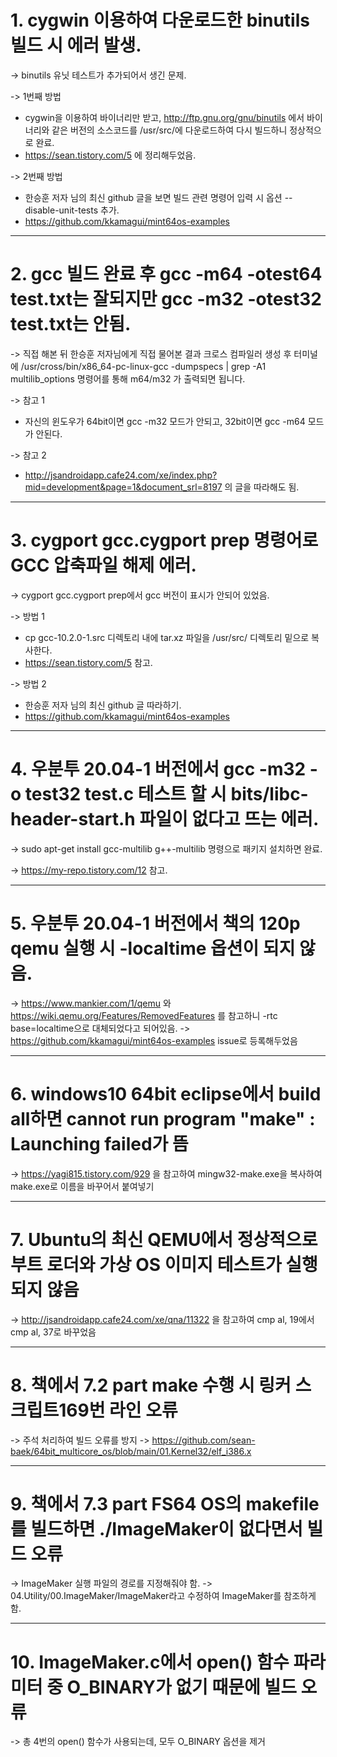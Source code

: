 # 1. cygwin 이용하여 다운로드한 binutils 빌드 시 에러 발생.

-> binutils 유닛 테스트가 추가되어서 생긴 문제.

-> 1번째 방법
- cygwin을 이용하여 바이너리만 받고, http://ftp.gnu.org/gnu/binutils 에서 바이너리와 같은 버전의 소스코드를 /usr/src/에 다운로드하여 다시 빌드하니 정상적으로 완료.
- https://sean.tistory.com/5 에 정리해두었음.

-> 2번째 방법
- 한승훈 저자 님의 최신 github 글을 보면 빌드 관련 명령어 입력 시 옵션 --disable-unit-tests  추가.
- https://github.com/kkamagui/mint64os-examples

---

# 2. gcc 빌드 완료 후 gcc -m64 -otest64 test.txt는 잘되지만 gcc -m32 -otest32 test.txt는 안됨.

-> 직접 해본 뒤 한승훈 저자님에게 직접 물어본 결과 크로스 컴파일러 생성 후 터미널에 /usr/cross/bin/x86_64-pc-linux-gcc -dumpspecs | grep -A1 multilib_options 명령어를 통해 m64/m32 가 출력되면 됩니다.

-> 참고 1
- 자신의 윈도우가 64bit이면 gcc -m32 모드가 안되고, 32bit이면 gcc -m64 모드가 안된다.

-> 참고 2
- http://jsandroidapp.cafe24.com/xe/index.php?mid=development&page=1&document_srl=8197 의 글을 따라해도 됨.

---

# 3. cygport gcc.cygport prep 명령어로 GCC 압축파일 해제 에러.

-> cygport gcc.cygport prep에서 gcc 버전이 표시가 안되어 있었음.

-> 방법 1
- cp gcc-10.2.0-1.src 디렉토리 내에 tar.xz 파일을 /usr/src/ 디렉토리 밑으로 복사한다.
- https://sean.tistory.com/5 참고.

-> 방법 2
- 한승훈 저자 님의 최신 github 글 따라하기.
- https://github.com/kkamagui/mint64os-examples

---

# 4. 우분투 20.04-1 버전에서 gcc -m32 -o test32 test.c 테스트 할 시 bits/libc-header-start.h 파일이 없다고 뜨는 에러.

-> sudo apt-get install gcc-multilib g++-multilib 명령으로 패키지 설치하면 완료.

-> https://my-repo.tistory.com/12 참고.

---

# 5. 우분투 20.04-1 버전에서 책의 120p qemu 실행 시 -localtime 옵션이 되지 않음.
-> https://www.mankier.com/1/qemu 와 https://wiki.qemu.org/Features/RemovedFeatures 를 참고하니 -rtc base=localtime으로 대체되었다고 되어있음.
-> https://github.com/kkamagui/mint64os-examples issue로 등록해두었음

---

# 6. windows10 64bit eclipse에서 build all하면 cannot run program "make" : Launching failed가 뜸
-> https://yagi815.tistory.com/929 을 참고하여 mingw32-make.exe을 복사하여 make.exe로 이름을 바꾸어서 붙여넣기

---

# 7. Ubuntu의 최신 QEMU에서 정상적으로 부트 로더와 가상 OS 이미지 테스트가 실행되지 않음
-> http://jsandroidapp.cafe24.com/xe/qna/11322 을 참고하여 cmp al, 19에서 cmp al, 37로 바꾸었음

---

# 8. 책에서 7.2 part make 수행 시 링커 스크립트169번 라인 오류
-> 주석 처리하여 빌드 오류를 방지 
-> https://github.com/sean-baek/64bit_multicore_os/blob/main/01.Kernel32/elf_i386.x

---

# 9. 책에서 7.3 part FS64 OS의 makefile를 빌드하면 ./ImageMaker이 없다면서 빌드 오류
-> ImageMaker 실행 파일의 경로를 지정해줘야 함.
-> 04.Utility/00.ImageMaker/ImageMaker라고 수정하여 ImageMaker를 참조하게 함.

---

# 10. ImageMaker.c에서 open() 함수 파라미터 중 O_BINARY가 없기 때문에 빌드 오류
-> 총 4번의 open() 함수가 사용되는데, 모두 O_BINARY 옵션을 제거

